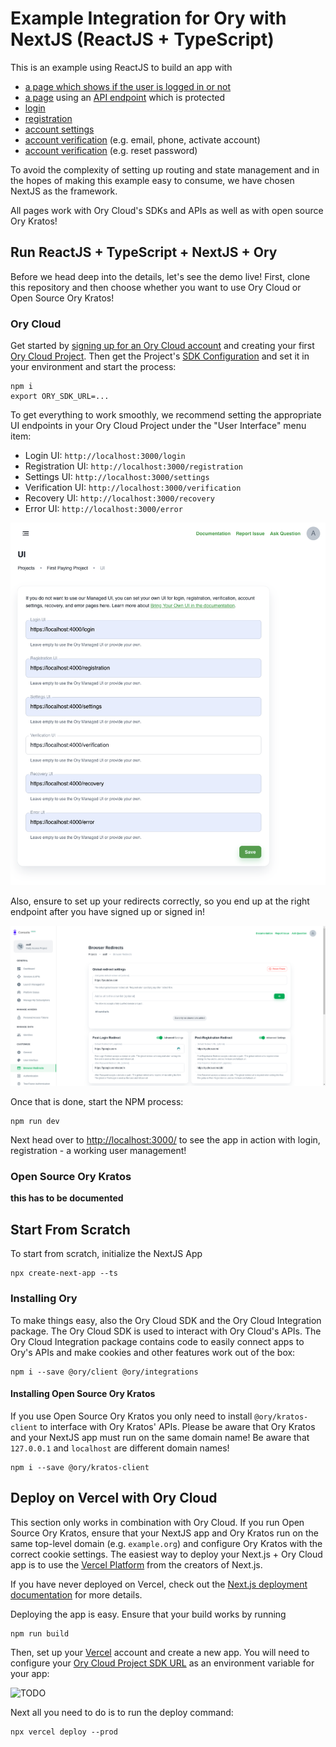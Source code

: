 # Example Integration for Ory with NextJS (ReactJS + TypeScript)

This is an example using ReactJS to build an app with

- [a page which shows if the user is logged in or not](pages/index.tsx)
- [a page](pages/protected.tsx) using an [API endpoint](pages/api/protected.ts)
  which is protected
- [login](pages/login.tsx)
- [registration](pages/ui/registration.tsx)
- [account settings](pages/ui/settings.tsx)
- [account verification](pages/ui/verification.tsx) (e.g. email, phone, activate
  account)
- [account verification](pages/ui/recovery.tsx) (e.g. reset password)

To avoid the complexity of setting up routing and state management and in the
hopes of making this example easy to consume, we have chosen NextJS as the
framework.

All pages work with Ory Cloud's SDKs and APIs as well as with open source Ory
Kratos!

## Run ReactJS + TypeScript + NextJS + Ory

Before we head deep into the details, let's see the demo live! First, clone this
repository and then choose whether you want to use Ory Cloud or Open Source Ory
Kratos!

### Ory Cloud

Get started by
[signing up for an Ory Cloud account](https://console.ory.sh/registration) and
creating your first
[Ory Cloud Project](https://www.ory.sh/docs/start-building/create-project). Then
get the Project's
[SDK Configuration](https://www.ory.sh/docs/concepts/services-api/#sdk-configuration)
and set it in your environment and start the process:

```
npm i
export ORY_SDK_URL=...
```

To get everything to work smoothly, we recommend setting the appropriate UI
endpoints in your Ory Cloud Project under the "User Interface" menu item:

- Login UI: `http://localhost:3000/login`
- Registration UI: `http://localhost:3000/registration`
- Settings UI: `http://localhost:3000/settings`
- Verification UI: `http://localhost:3000/verification`
- Recovery UI: `http://localhost:3000/recovery`
- Error UI: `http://localhost:3000/error`

![Ory Cloud Project User Interface Configuration](./docs/images/ui-settings.png)

Also, ensure to set up your redirects correctly, so you end up at the right
endpoint after you have signed up or signed in!

![Ory Cloud Project User Interface Configuration](./docs/images/redirects.png)

Once that is done, start the NPM process:

```
npm run dev
```

Next head over to [http://localhost:3000/](http://localhost:3000/) to see the
app in action with login, registration - a working user management!

### Open Source Ory Kratos

**this has to be documented**

## Start From Scratch

To start from scratch, initialize the NextJS App

```
npx create-next-app --ts
```

### Installing Ory

To make things easy, also the Ory Cloud SDK and the Ory Cloud Integration
package. The Ory Cloud SDK is used to interact with Ory Cloud's APIs. The Ory
Cloud Integration package contains code to easily connect apps to Ory's APIs and
make cookies and other features work out of the box:

```
npm i --save @ory/client @ory/integrations
```

#### Installing Open Source Ory Kratos

If you use Open Source Ory Kratos you only need to install `@ory/kratos-client`
to interface with Ory Kratos' APIs. Please be aware that Ory Kratos and your
NextJS app must run on the same domain name! Be aware that `127.0.0.1` and
`localhost` are different domain names!

```
npm i --save @ory/kratos-client
```

## Deploy on Vercel with Ory Cloud

This section only works in combination with Ory Cloud. If you run Open Source
Ory Kratos, ensure that your NextJS app and Ory Kratos run on the same top-level
domain (e.g. `example.org`) and configure Ory Kratos with the correct cookie
settings. The easiest way to deploy your Next.js + Ory Cloud app is to use the
[Vercel Platform](https://vercel.com/new?utm_medium=default-template&filter=next.js&utm_source=create-next-app&utm_campaign=create-next-app-readme)
from the creators of Next.js.

If you have never deployed on Vercel, check out the
[Next.js deployment documentation](https://nextjs.org/docs/deployment) for more
details.

Deploying the app is easy. Ensure that your build works by running

```
npm run build
```

Then, set up your [Vercel](https://vercel.com/) account and create a new app.
You will need to configure your
[Ory Cloud Project SDK URL](https://www.ory.sh/docs/concepts/services-api) as an
environment variable for your app:

![TODO]()

Next all you need to do is to run the deploy command:

```
npx vercel deploy --prod
```

